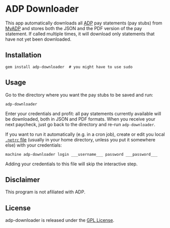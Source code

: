 ADP Downloader
==============

This app automatically downloads all [ADP][] pay statements (pay stubs)
from [MyADP][] and stores both the JSON and the PDF version of the pay
statement.  If called multiple times, it will download only statements
that have not yet been downloaded.

## Installation

    gem install adp-downloader  # you might have to use sudo


## Usage

Go to the directory where you want the pay stubs to be saved and run:

    adp-downloader

Enter your credentials and profit: all pay statements currently
available will be downloaded, both in JSON and PDF formats.  When you
receive your next paycheck, just go back to the directory and re-run
`adp-downloader`.

If you want to run it automatically (e.g. in a cron job), create or edit
you local [`.netrc` file][netrc] (usually in your home directory, unless
you put it somewhere else) with your credentials:

    machine adp-downloader login ___username___ password ___password___

Adding your credentials to this file will skip the interactive step.


## Disclaimer

This program is not afiliated with ADP.


## License

adp-downloader is released under the [GPL License][gpl].


[ADP]: https://www.adp.com/
[MyADP]: https://my.adp.com
[netrc]: https://www.gnu.org/software/inetutils/manual/html_node/The-_002enetrc-file.html
[gpl]: https://www.gnu.org/licenses/gpl-3.0-standalone.html
